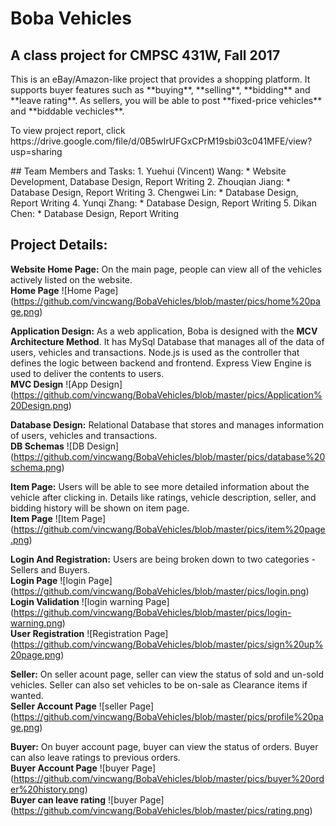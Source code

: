 # Boba Vehicles
## A class project for CMPSC 431W, Fall 2017
  <p>This is an eBay/Amazon-like project that provides a shopping platform. It supports buyer features such as **buying**, **selling**, **bidding** and **leave rating**. As sellers, you will be able to post **fixed-price vehicles** and **biddable vechicles**.</p>
  <p>To view project report, click https://drive.google.com/file/d/0B5wIrUFGxCPrM19sbi03c041MFE/view?usp=sharing</p>
## Team Members and Tasks: 
1. Yuehui (Vincent) Wang:
  * Website Development, Database Design, Report Writing
2. Zhouqian Jiang:
  * Database Design, Report Writing
3. Chengwei Lin:
  * Database Design, Report Writing
4. Yunqi Zhang:
  * Database Design, Report Writing
5. Dikan Chen:
  * Database Design, Report Writing
  
## Project Details: 
**Website Home Page:** On the main page, people can view all of the vehicles actively listed on the website.
<br>__Home Page__
![Home Page]
(https://github.com/vincwang/BobaVehicles/blob/master/pics/home%20page.png)

**Application Design:** As a web application, Boba is designed with the **MCV Architecture Method**. It has MySql Database that manages all of the data of users, vehicles and transactions. Node.js is used as the controller that defines the logic between backend and frontend. Express View Engine is used to deliver the contents to users.
<br>__MVC Design__
![App Design]
(https://github.com/vincwang/BobaVehicles/blob/master/pics/Application%20Design.png)

**Database Design:** Relational Database that stores and manages information of users, vehicles and transactions.
<br>__DB Schemas__
![DB Design]
(https://github.com/vincwang/BobaVehicles/blob/master/pics/database%20schema.png)

**Item Page:** Users will be able to see more detailed information about the vehicle after clicking in. Details like ratings, vehicle description, seller, and bidding history will be shown on item page.
<br>__Item Page__
![Item Page]
(https://github.com/vincwang/BobaVehicles/blob/master/pics/item%20page.png)

**Login And Registration:** Users are being broken down to two categories - Sellers and Buyers.
<br>__Login Page__
![login Page]
(https://github.com/vincwang/BobaVehicles/blob/master/pics/login.png)
<br>__Login Validation__
![login warning Page]
(https://github.com/vincwang/BobaVehicles/blob/master/pics/login-warning.png)
<br>__User Registration__
![Registration Page]
(https://github.com/vincwang/BobaVehicles/blob/master/pics/sign%20up%20page.png)

**Seller:** On seller acount page, seller can view the status of sold and un-sold vehicles. Seller can also set vehicles to be on-sale as Clearance items if wanted.
<br>__Seller Account Page__
![seller Page]
(https://github.com/vincwang/BobaVehicles/blob/master/pics/profile%20page.png)

**Buyer:** On buyer account page, buyer can view the status of orders. Buyer can also leave ratings to previous orders.
<br>__Buyer Account Page__
![buyer Page]
(https://github.com/vincwang/BobaVehicles/blob/master/pics/buyer%20order%20history.png)
<br>__Buyer can leave rating__
![buyer Page]
(https://github.com/vincwang/BobaVehicles/blob/master/pics/rating.png)

